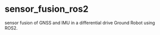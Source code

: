 # sensor_fusion_ros2
sensor fusion of GNSS and IMU in a differential drive Ground Robot using ROS2.
